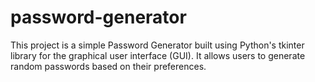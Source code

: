 # password-generator
This project is a simple Password Generator built using Python's tkinter library for the graphical user interface (GUI). It allows users to generate random passwords based on their preferences. 
